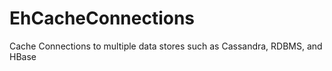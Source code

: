 EhCacheConnections
==================

Cache Connections to multiple data stores such as Cassandra, RDBMS, and HBase